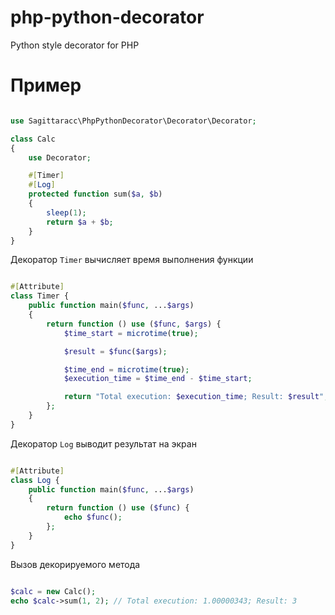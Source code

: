 # php-python-decorator
Python style decorator for PHP

# Пример
```php

use Sagittaracc\PhpPythonDecorator\Decorator\Decorator;

class Calc
{
    use Decorator;

    #[Timer]
    #[Log]
    protected function sum($a, $b)
    {
        sleep(1);
        return $a + $b;
    }
}
```
Декоратор `Timer` вычисляет время выполнения функции
```php

#[Attribute]
class Timer {
    public function main($func, ...$args)
    {
        return function () use ($func, $args) {
            $time_start = microtime(true);

            $result = $func($args);

            $time_end = microtime(true);
            $execution_time = $time_end - $time_start;

            return "Total execution: $execution_time; Result: $result";
        };
    }
}
```
Декоратор `Log` выводит результат на экран
```php

#[Attribute]
class Log {
    public function main($func, ...$args)
    {
        return function () use ($func) {
            echo $func();
        };
    }
}
```
Вызов декорируемого метода
```php

$calc = new Calc();
echo $calc->sum(1, 2); // Total execution: 1.00000343; Result: 3

```
